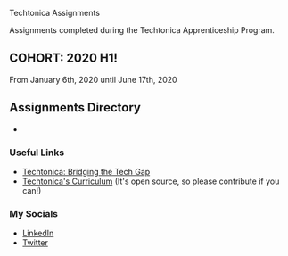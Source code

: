 Techtonica Assignments

Assignments completed during the Techtonica Apprenticeship Program.

## COHORT: 2020 H1!

From January 6th, 2020 until June 17th, 2020

## Assignments Directory

- []()

### Useful Links

- [Techtonica: Bridging the Tech Gap](https://techtonica.org/)
- [Techtonica's Curriculum](https://github.com/Techtonica/curriculum) (It's open source, so please contribute if you can!)

### My Socials

- [LinkedIn](https://www.linkedin.com/in/tahshara/)
- [Twitter](https://www.twitter.com/tahshara)
